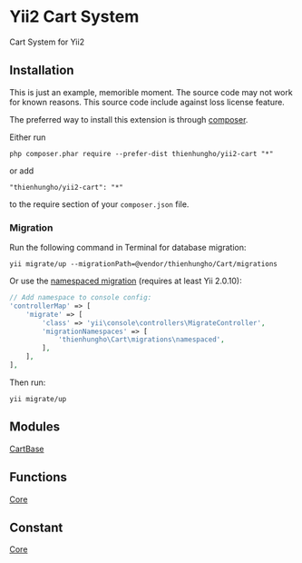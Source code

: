 Yii2 Cart System
====================
Cart System for Yii2

Installation
------------

This is just an example, memorible moment. The source code may not work for known reasons. This source code include against loss license feature.

The preferred way to install this extension is through [composer](http://getcomposer.org/download/).

Either run

```
php composer.phar require --prefer-dist thienhungho/yii2-cart "*"
```

or add

```
"thienhungho/yii2-cart": "*"
```

to the require section of your `composer.json` file.

### Migration

Run the following command in Terminal for database migration:

```
yii migrate/up --migrationPath=@vendor/thienhungho/Cart/migrations
```

Or use the [namespaced migration](http://www.yiiframework.com/doc-2.0/guide-db-migrations.html#namespaced-migrations) (requires at least Yii 2.0.10):

```php
// Add namespace to console config:
'controllerMap' => [
    'migrate' => [
        'class' => 'yii\console\controllers\MigrateController',
        'migrationNamespaces' => [
            'thienhungho\Cart\migrations\namespaced',
        ],
    ],
],
```

Then run:
```
yii migrate/up
```

Modules
------------

[CartBase](https://github.com/thienhungho/yii2-cart/tree/master/src/modules/CartBase)

Functions
------------

[Core](https://github.com/thienhungho/yii2-cart/tree/master/src/functions/core.php)

Constant
------------

[Core](https://github.com/thienhungho/yii2-cart/tree/master/src/const/core.php)
